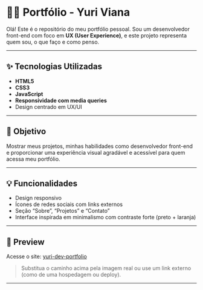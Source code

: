 # 🧑‍💻 Portfólio - Yuri Viana

Olá! Este é o repositório do meu portfólio pessoal. Sou um desenvolvedor front-end com foco em **UX (User Experience)**, e este projeto representa quem sou, o que faço e como penso.

---

## ✨ Tecnologias Utilizadas

- **HTML5**
- **CSS3**
- **JavaScript**
- **Responsividade com media queries**
- Design centrado em UX/UI

---

## 🎯 Objetivo

Mostrar meus projetos, minhas habilidades como desenvolvedor front-end e proporcionar uma experiência visual agradável e acessível para quem acessa meu portfólio.

---

## 💡 Funcionalidades

- Design responsivo
- Ícones de redes sociais com links externos
- Seção “Sobre”, “Projetos” e “Contato”
- Interface inspirada em minimalismo com contraste forte (preto + laranja)

---

## 📸 Preview

Acesse o site: [yuri-dev-portfolio](https://yuri-dev-portfolio-delta.vercel.app/)


> Substitua o caminho acima pela imagem real ou use um link externo (como de uma hospedagem ou deploy).

---
